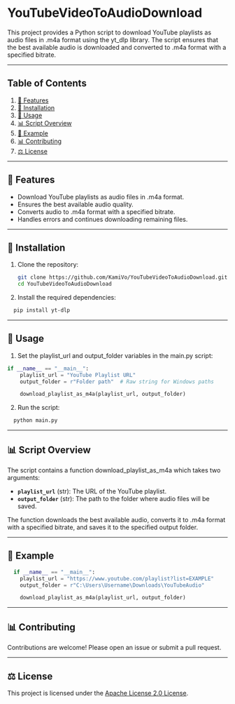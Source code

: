 # YouTubeVideoToAudioDownload

This project provides a Python script to download YouTube playlists as audio files in .m4a format using the yt_dlp library. The script ensures that the best available audio is downloaded and converted to .m4a format with a specified bitrate.

---

## Table of Contents

1. [🎨 Features](#-features)
2. [📝 Installation](#-installation)
3. [🔧 Usage](#-usage)
5. [📊 Script Overview](#-script-overview)
6. [💭 Example](#-example)
7. [📊 Contributing](#-contributing)
8. [⚖️ License](#-license)

---

## 🎨 Features

- Download YouTube playlists as audio files in .m4a format.
- Ensures the best available audio quality.
- Converts audio to .m4a format with a specified bitrate.
- Handles errors and continues downloading remaining files.

---

## 📝 Installation

1. Clone the repository:
   ```sh
   git clone https://github.com/KamiVo/YouTubeVideoToAudioDownload.git
   cd YouTubeVideoToAudioDownload
   ```
2. Install the required dependencies:
```sh
  pip install yt-dlp
```

---

## 🔧 Usage

1. Set the playlist_url and output_folder variables in the main.py script:
```Python
if __name__ == "__main__":
    playlist_url = "YouTube Playlist URL"
    output_folder = r"Folder path"  # Raw string for Windows paths

    download_playlist_as_m4a(playlist_url, output_folder)
```
2. Run the script:
```sh
  python main.py
```

---

## 📊 Script Overview
The script contains a function download_playlist_as_m4a which takes two arguments:

- **`playlist_url`** (str): The URL of the YouTube playlist.
- **`output_folder`** (str): The path to the folder where audio files will be saved.

The function downloads the best available audio, converts it to .m4a format with a specified bitrate, and saves it to the specified output folder.

---

## 💭 Example

```Python
  if __name__ == "__main__":
    playlist_url = "https://www.youtube.com/playlist?list=EXAMPLE"
    output_folder = r"C:\Users\Username\Downloads\YouTubeAudio"

    download_playlist_as_m4a(playlist_url, output_folder)
```

---

## 📊 Contributing
Contributions are welcome! Please open an issue or submit a pull request.

---

## ⚖️ License

This project is licensed under the [Apache License 2.0 License](LICENSE).

